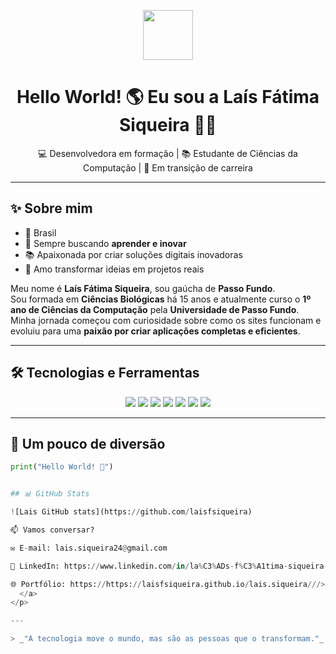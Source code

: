 <!-- Banner de boas-vindas -->
<p align="center">
  <img src="https://media.giphy.com/media/hvRJCLFzcasrR4ia7z/giphy.gif" width="80"/>
</p>

<h1 align="center">Hello World! 🌎 Eu sou a Laís Fátima Siqueira 👩‍💻</h1>

<p align="center">
  💻 Desenvolvedora em formação | 📚 Estudante de Ciências da Computação | 🚀 Em transição de carreira
</p>

---

## ✨ Sobre mim  
- 📍 Brasil  
- 🎯 Sempre buscando **aprender e inovar**  
- 📚 Apaixonada por criar soluções digitais inovadoras  
- 🎨 Amo transformar ideias em projetos reais
  
Meu nome é **Laís Fátima Siqueira**, sou gaúcha de **Passo Fundo**.  
Sou formada em **Ciências Biológicas** há 15 anos e atualmente curso o **1º ano de Ciências da Computação** pela **Universidade de Passo Fundo**.  
Minha jornada começou com curiosidade sobre como os sites funcionam e evoluiu para uma **paixão por criar aplicações completas e eficientes**. 

---

## 🛠️ Tecnologias e Ferramentas

<p align="center">
  <img src="https://img.shields.io/badge/Python-3776AB?style=for-the-badge&logo=python&logoColor=white"/>
  <img src="https://img.shields.io/badge/JavaScript-F7DF1E?style=for-the-badge&logo=javascript&logoColor=black"/>
  <img src="https://img.shields.io/badge/HTML5-E34F26?style=for-the-badge&logo=html5&logoColor=white"/>
  <img src="https://img.shields.io/badge/CSS3-1572B6?style=for-the-badge&logo=css3&logoColor=white"/>
  <img src="https://img.shields.io/badge/SQL-336791?style=for-the-badge&logo=postgresql&logoColor=white"/>
  <img src="https://img.shields.io/badge/GitHub-181717?style=for-the-badge&logo=github&logoColor=white"/>
  <img src="https://img.shields.io/badge/C++-00599C?style=for-the-badge&logo=C%2B%2B&logoColor=white"/>
</p>

---

## 🚀 Um pouco de diversão
```python
print("Hello World! 🚀")


## 📊 GitHub Stats

![Lais GitHub stats](https://github.com/laisfsiqueira)  

📫 Vamos conversar?

✉️ E-mail: lais.siqueira24@gmail.com

💼 LinkedIn: https://www.linkedin.com/in/la%C3%ADs-f%C3%A1tima-siqueira-pcd-a8737818b/

🌐 Portfólio: https://https://laisfsiqueira.github.io/lais.siqueira///>
  </a>
</p>

---

> _"A tecnologia move o mundo, mas são as pessoas que o transformam."_  
